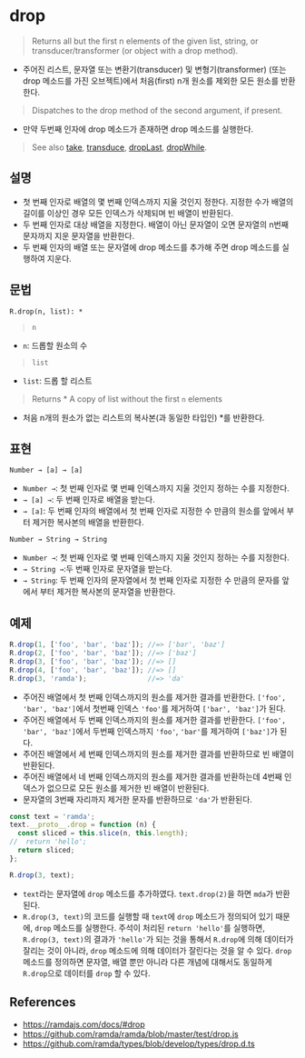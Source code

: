 # drop

> Returns all but the first n elements of the given list, string, or transducer/transformer (or object with a drop method).
- 주어진 리스트, 문자열 또는 변환기(transducer) 및 변형기(transformer) (또는 drop 메소드를 가진 오브젝트)에서 처음(first) n개 원소를 제외한 모든 원소를 반환한다.
> Dispatches to the drop method of the second argument, if present.
- 만약 두번째 인자에 drop 메소드가 존재하면 drop 메소드를 실행한다.
> See also [take](./take.md), [transduce](./transduce.md), [dropLast](./dropLast.md), [dropWhile](./dropWhile).

## 설명

- 첫 번째 인자로 배열의 몇 번째 인덱스까지 지울 것인지 정한다. 지정한 수가 배열의 길이를 이상인 경우 모든 인덱스가 삭제되며 빈 배열이 반환된다.
- 두 번째 인자로 대상 배열을 지정한다. 배열이 아닌 문자열이 오면 문자열의 n번째 문자까지 지운 문자열을 반환한다.
- 두 번째 인자의 배열 또는 문자열에 drop 메소드를 추가해 주면 drop 메소드를 실행하여 지운다.

## 문법

```
R.drop(n, list): *
```
> `n`
- `n`: 드롭할 원소의 수
> `list`
- `list`: 드롭 할 리스트
> Returns * A copy of list without the first `n` elements
- 처음 n개의 원소가 없는 리스트의 복사본(과 동일한 타입인) *를 반환한다. 


## 표현

```
Number → [a] → [a]
```
- `Number →`: 첫 번째 인자로 몇 번째 인덱스까지 지울 것인지 정하는 수를 지정한다.
- `→ [a] →`: 두 번째 인자로 배열을 받는다.
- `→ [a]`: 두 번째 인자의 배열에서 첫 번째 인자로 지정한 수 만큼의 원소를 앞에서 부터 제거한 복사본의 배열을 반환한다.

```
Number → String → String
```
- `Number →`: 첫 번째 인자로 몇 번째 인덱스까지 지울 것인지 정하는 수를 지정한다.
- `→ String →`:두 번째 인자로 문자열을 받는다.
- `→ String`: 두 번째 인자의 문자열에서 첫 번째 인자로 지정한 수 만큼의 문자를 앞에서 부터 제거한 복사본의 문자열을 반환한다.

## 예제

```js
R.drop(1, ['foo', 'bar', 'baz']); //=> ['bar', 'baz']
R.drop(2, ['foo', 'bar', 'baz']); //=> ['baz']
R.drop(3, ['foo', 'bar', 'baz']); //=> []
R.drop(4, ['foo', 'bar', 'baz']); //=> []
R.drop(3, 'ramda');               //=> 'da'
```
- 주어진 배열에서 첫 번째 인덱스까지의 원소를 제거한 결과를 반환한다. `['foo', 'bar', 'baz']`에서 첫번째 인덱스 `'foo'`를 제거하여 `['bar', 'baz']`가 된다.
- 주어진 배열에서 두 번째 인덱스까지의 원소를 제거한 결과를 반환한다. `['foo', 'bar', 'baz']`에서 두번째 인덱스까지 `'foo'`, `'bar'`를 제거하여 `['baz']`가 된다.
- 주어진 배열에서 세 번째 인덱스까지의 원소를 제거한 결과를 반환하므로 빈 배열이 반환된다.
- 주어진 배열에서 네 번째 인덱스까지의 원소를 제거한 결과를 반환하는데 4번째 인덱스가 없으므로 모든 원소를 제거한 빈 배열이 반환된다.
- 문자열의 3번째 자리까지 제거한 문자를 반환하므로 `'da'`가 반환된다.

```js
const text = 'ramda';
text.__proto__.drop = function (n) {
  const sliced = this.slice(n, this.length);
//  return 'hello';
  return sliced;
};

R.drop(3, text);
```

- `text`라는 문자열에 `drop` 메소드를 추가하였다. `text.drop(2)`을 하면 `mda`가 반환된다.
- `R.drop(3, text)`의 코드를 실행할 때 `text`에 `drop` 메소드가 정의되어 있기 때문에, `drop` 메소드를 실행한다. 주석이 처리된 `return 'hello'`를 실행하면, `R.drop(3, text)`의 결과가 `'hello'`가 되는 것을 통해서 `R.drop`에 의해 데이터가 잘리는 것이 아니라, `drop` 메소드에 의해 데이터가 잘린다는 것을 알 수 있다. `drop` 메소드를 정의하면 문자열, 배열 뿐만 아니라 다른 개념에 대해서도 동일하게 `R.drop`으로 데이터를 `drop` 할 수 있다.

## References

- https://ramdajs.com/docs/#drop
- https://github.com/ramda/ramda/blob/master/test/drop.js
- https://github.com/ramda/types/blob/develop/types/drop.d.ts
